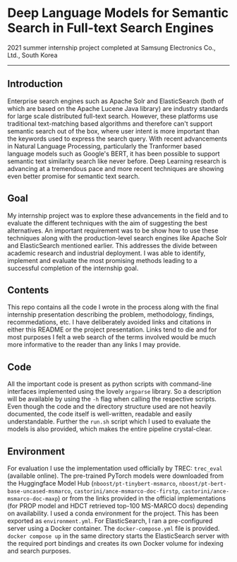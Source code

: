 # Deep Language Models for Semantic Search in Full-text Search Engines

2021 summer internship project completed at Samsung Electronics Co., Ltd., South Korea

---

## Introduction

Enterprise search engines such as Apache Solr and ElasticSearch (both of which are based on the Apache Lucene Java library) are industry standards for large scale distributed full-text search. However, these platforms use traditional text-matching based algorithms and therefore can't support semantic search out of the box, where user intent is more important than the keywords used to express the search query. With recent advancements in Natural Language Processing, particularly the Tranformer based language models such as Google's BERT, it has been possible to support semantic text similarity search like never before. Deep Learning research is advancing at a tremendous pace and more recent techniques are showing even better promise for semantic text search.

## Goal

My internship project was to explore these advancements in the field and to evaluate the different techniques with the aim of suggesting the best alternatives. An important requirement was to be show how to use these techniques along with the production-level search engines like Apache Solr and ElasticSearch mentioned earlier. This addresses the divide between academic research and industrial deployment. I was able to identify, implement and evaluate the most promising methods leading to a successful completion of the internship goal.

## Contents

This repo contains all the code I wrote in the process along with the final internship presentation describing the problem, methodology, findings, recommedations, etc. I have deliberately avoided links and citations in either this README or the project presentation. Links tend to die and for most purposes I felt a web search of the terms involved would be much more informative to the reader than any links I may provide.

## Code

All the important code is present as python scripts with command-line interfaces implemented using the lovely `argparse` library. So a description will be available by using the `-h` flag when calling the respective scripts. Even though the code and the directory structure used are not heavily documented, the code itself is well-written, readable and easily understandable. Further the `run.sh` script which I used to evaluate the models is also provided, which makes the entire pipeline crystal-clear.

## Environment

For evaluation I use the implementation used officially by TREC: `trec_eval` (available online). The pre-trained PyTorch models were downloaded from the Huggingface Model Hub (`nboost/pt-tinybert-msmarco`, `nboost/pt-bert-base-uncased-msmarco`, `castorini/ance-msmarco-doc-firstp`, `castorini/ance-msmarco-doc-maxp`) or from the links provided in the official implementations (for PROP model and HDCT retrieved top-100 MS-MARCO docs) depending on availability. I used a conda environment for the project. This has been exported as `environment.yml`. For ElasticSearch, I ran a pre-configured server using a Docker container. The `docker-compose.yml` file is provided. `docker compose up` in the same directory starts the ElasticSearch server with the required port bindings and creates its own Docker volume for indexing and search purposes.
